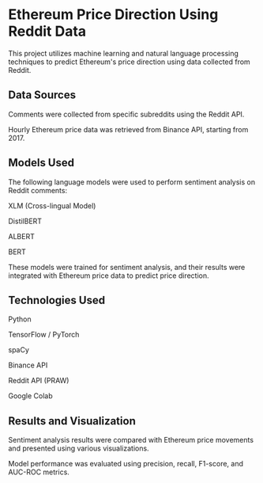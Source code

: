 # Ethereum Price Direction Using Reddit Data

This project utilizes machine learning and natural language processing techniques to predict Ethereum's price direction using data collected from Reddit.

## Data Sources

Comments were collected from specific subreddits using the Reddit API.

Hourly Ethereum price data was retrieved from Binance API, starting from 2017.

## Models Used

The following language models were used to perform sentiment analysis on Reddit comments:

XLM (Cross-lingual Model)

DistilBERT

ALBERT

BERT

These models were trained for sentiment analysis, and their results were integrated with Ethereum price data to predict price direction.

## Technologies Used

Python

TensorFlow / PyTorch

spaCy

Binance API

Reddit API (PRAW)

Google Colab 

## Results and Visualization

Sentiment analysis results were compared with Ethereum price movements and presented using various visualizations.

Model performance was evaluated using precision, recall, F1-score, and AUC-ROC metrics.
